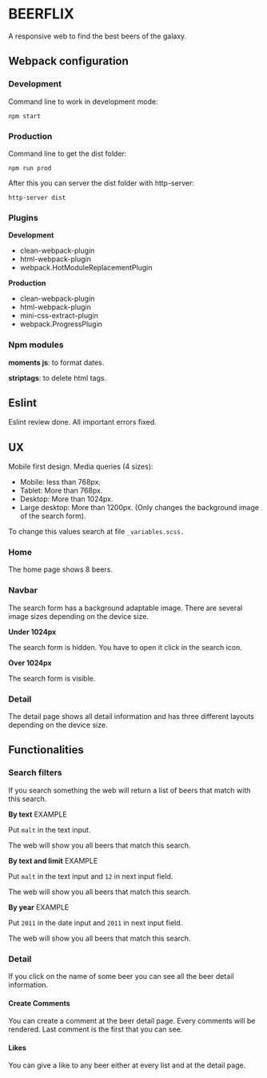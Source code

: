# BEERFLIX
A responsive web to find the best beers of the galaxy.

## Webpack configuration

### Development
Command line to work in development mode:
```shell
npm start
```
### Production
Command line to get the dist folder:
```shell
npm run prod
```
After this you can server the dist folder with http-server:
```shell
http-server dist
```
### Plugins
**Development**
* clean-webpack-plugin
* html-webpack-plugin
* webpack.HotModuleReplacementPlugin

**Production**
* clean-webpack-plugin
* html-webpack-plugin
* mini-css-extract-plugin
* webpack.ProgressPlugin

### Npm modules
**moments js**: to format dates.

**striptags**: to delete html tags.

## Eslint 
Eslint review done. All important errors fixed.

## UX
Mobile first design.
Media queries (4 sizes):
* Mobile: less than 768px.
* Tablet: More than 768px.
* Desktop: More than 1024px.
* Large desktop: More than 1200px. (Only changes the background image of the search form).

To change this values search at file <code>_variables.scss.</code>

### Home
The home page shows 8 beers.

### Navbar
The search form has a background adaptable image. There are several image sizes depending on the device size.

**Under 1024px**

The search form is hidden. You have to open it click in the search icon.

**Over 1024px**

The search form is visible.

### Detail
The detail page shows all detail information and has three different layouts depending on the device size.

## Functionalities

### Search filters 
If you search something the web will return a list of beers that match with this search.

**By text** EXAMPLE

Put <code>malt</code> in the text input. 

The web will show you all beers that match this search.  

**By text and limit** EXAMPLE

Put <code>malt</code> in the text input and <code>12</code> in next input field. 

The web will show you all beers that match this search. 

**By year** EXAMPLE

Put <code>2011</code> in the date input and <code>2011</code> in next input field. 

The web will show you all beers that match this search.

### Detail
If you click on the name of some beer you can see all the beer detail information.

#### Create Comments 

You can create a comment at the beer detail page.
Every comments will be rendered.
Last comment is the first that you can see.

#### Likes

You can give a like to any beer either at every list and at the detail page.




